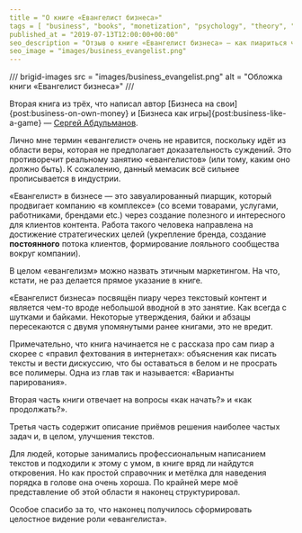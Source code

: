 ```yaml
---
title = "О книге «Евангелист бизнеса»"
tags = [ "business", "books", "monetization", "psychology", "theory", "interesting", "professional-books"]
published_at = "2019-07-13T12:00:00+00:00"
seo_description = "Отзыв о книге «Евангелист бизнеса» — как пиариться через создание полезного контента."
seo_image = "images/business_evangelist.png"
---
```


/// brigid-images
src = "images/business_evangelist.png"
alt = "Обложка книги «Евангелист бизнеса»"
///

Вторая книга из трёх, что написал автор [Бизнеса на свои]{post:business-on-own-money} и [Бизнеса как игры]{post:business-like-a-game} — [Сергей Абдульманов](https://habr.com/ru/users/milfgard/).

Лично мне термин «евангелист» очень не нравится, поскольку идёт из области веры, которая не предполагает доказательность суждений. Это противоречит реальному занятию «евангелистов» (или тому, каким оно должно быть). К сожалению, данный мемасик всё сильнее прописывается в индустрии.

«Евангелист» в бизнесе — это завуалированный пиарщик, который продвигает компанию «в комплексе» (со всеми товарами, услугами, работниками, брендами etc.) через создание полезного и интересного для клиентов контента. Работа такого человека направлена на достижение стратегических целей (укрепление бренда, создание **постоянного** потока клиентов, формирование лояльного сообщества вокруг компании).

<!-- more -->

В целом «евангелизм» можно назвать этичным маркетингом. На что, кстати, не раз делается прямое указание в книге.

«Евангелист бизнеса» посвящён пиару через текстовый контент и является чем-то вроде небольшой вводной в это занятие. Как всегда с шутками и байками. Некоторые утверждения, байки и абзацы пересекаются с двумя упомянутыми ранее книгами, это не вредит.

Примечательно, что книга начинается не с рассказа про сам пиар а скорее с «правил фехтования в интернетах»: объяснения как писать тексты и вести дискуссию, что бы оставаться в белом и не просрать все полимеры. Одна из глав так и называется: «Варианты парирования».

Вторая часть книги отвечает на вопросы «как начать?» и «как продолжать?».

Третья часть содержит описание приёмов решения наиболее частых задач и, в целом, улучшения текстов.

Для людей, которые занимались профессиональным написанием текстов и подходили к этому с умом, в книге вряд ли найдутся откровения. Но как простой справочник и метёлка для наведения порядка в голове она очень хороша. По крайней мере моё представление об этой области я наконец структурировал.

Особое спасибо за то, что наконец получилось сформировать целостное видение роли «евангелиста».

